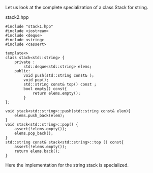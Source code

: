 Let us look at the complete specialization of a class Stack 
for string. 

stack2.hpp
```
#include "stack1.hpp"
#include <iostream>
#include <deque>
#include <string>
#include <cassert>

template<>
class stack<std::string> {
	private : 
		std::deque<std::string> elems;
	public: 
		void push(std::string const& );
		void pop();
		std::string const& top() const ;
		bool empty() const{
			return elems.empty();
		}
};

void stack<std::string>::push(std::string const& elem){
	elems.push_back(elem);
}
void stack<std::string>::pop() {
	assert(!elems.empty());
	elems.pop_back();
}
std::string const& stack<std::string>::top () const{
	assert(!elems.empty());
	return elems.back();
}
```
Here the implementation for the string stack is specialized.
